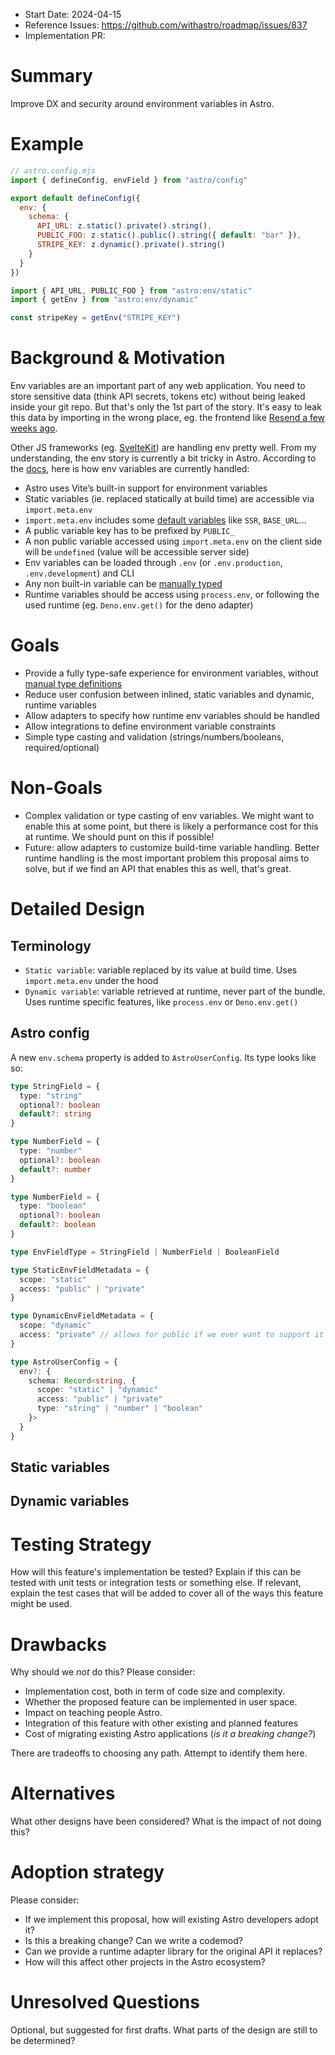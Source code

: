 <!--
  Note: You are probably looking for `stage-1--discussion-template.md`!
  This template is reserved for anyone championing an already-approved proposal.

  Community members who would like to propose an idea or feature should begin
  by creating a GitHub Discussion. See the repo README.md for more info.

  To use this template: create a new, empty file in the repo under `proposals/${ID}.md`.
  Replace `${ID}` with the official accepted proposal ID, found in the GitHub Issue
  of the accepted proposal.
-->

- Start Date: 2024-04-15
- Reference Issues: https://github.com/withastro/roadmap/issues/837
- Implementation PR: <!-- leave empty -->

# Summary

Improve DX and security around environment variables in Astro.

# Example

```js
// astro.config.mjs
import { defineConfig, envField } from "astro/config"

export default defineConfig({
  env: {
    schema: {
      API_URL: z.static().private().string(),
      PUBLIC_FOO: z.static().public().string({ default: "bar" }),
      STRIPE_KEY: z.dynamic().private().string()
    }
  }
})
```

```ts
import { API_URL, PUBLIC_FOO } from "astro:env/static"
import { getEnv } from "astro:env/dynamic"

const stripeKey = getEnv("STRIPE_KEY")
```

# Background & Motivation

Env variables are an important part of any web application. You need to store sensitive data (think API secrets, tokens etc) without being leaked inside your git repo. But that's only the 1st part of the story. It's easy to leak this data by importing in the wrong place, eg. the frontend like [Resend a few weeks ago](https://resend.com/blog/incident-report-for-january-10-2024).

Other JS frameworks (eg. [SvelteKit](https://kit.svelte.dev/docs/modules#$env-dynamic-private)) are handling env pretty well. From my understanding, the env story is currently a bit tricky in Astro. According to the [docs](https://docs.astro.build/en/guides/environment-variables/), here is how env variables are currently handled:

- Astro uses Vite’s built-in support for environment variables
- Static variables (ie. replaced statically at build time) are accessible via `import.meta.env`
- `import.meta.env` includes some [default variables](https://docs.astro.build/en/guides/environment-variables/#default-environment-variables) like `SSR`, `BASE_URL`...
- A public variable key has to be prefixed by `PUBLIC_`
- A non public variable accessed using `import.meta.env` on the client side will be `undefined` (value will be accessible server side)
- Env variables can be loaded through `.env` (or `.env.production`, `.env.development`) and CLI
- Any non built-in variable can be [manually typed]([.env.production](https://docs.astro.build/en/guides/environment-variables/#intellisense-for-typescript))
- Runtime variables should be access using `process.env`, or following the used runtime (eg. `Deno.env.get()` for the deno adapter)

# Goals

- Provide a fully type-safe experience for environment variables, without [manual type definitions](https://docs.astro.build/en/guides/environment-variables/#intellisense-for-typescript)
- Reduce user confusion between inlined, static variables and dynamic, runtime variables
- Allow adapters to specify how runtime env variables should be handled
- Allow integrations to define environment variable constraints
- Simple type casting and validation (strings/numbers/booleans, required/optional)

# Non-Goals

- Complex validation or type casting of env variables. We might want to enable this at some point, but there is likely a performance cost for this at runtime. We should punt on this if possible!
- Future: allow adapters to customize build-time variable handling. Better runtime handling is the most important problem this proposal aims to solve, but if we find an API that enables this as well, that's great.

# Detailed Design

## Terminology

- `Static variable`: variable replaced by its value at build time. Uses `import.meta.env` under the hood
- `Dynamic variable`: variable retrieved at runtime, never part of the bundle. Uses runtime specific features, like `process.env` or `Deno.env.get()`

## Astro config

A new `env.schema` property is added to `AstroUserConfig`. Its type looks like so:

```ts
type StringField = {
  type: "string"
  optional?: boolean
  default?: string
}

type NumberField = {
  type: "number"
  optional?: boolean
  default?: number
}

type NumberField = {
  type: "boolean"
  optional?: boolean
  default?: boolean
}

type EnvFieldType = StringField | NumberField | BooleanField

type StaticEnvFieldMetadata = {
  scope: "static"
  access: "public" | "private"
}

type DynamicEnvFieldMetadata = {
  scope: "dynamic"
  access: "private" // allows for public if we ever want to support it
}

type AstroUserConfig = {
  env?: {
    schema: Record<string, {
      scope: "static" | "dynamic"
      access: "public" | "private"
      type: "string" | "number" | "boolean"
    }>
  }
}
```

## Static variables

## Dynamic variables

# Testing Strategy

How will this feature's implementation be tested? Explain if this can be tested with
unit tests or integration tests or something else. If relevant, explain the test
cases that will be added to cover all of the ways this feature might be used.

# Drawbacks

Why should we _not_ do this? Please consider:

- Implementation cost, both in term of code size and complexity.
- Whether the proposed feature can be implemented in user space.
- Impact on teaching people Astro.
- Integration of this feature with other existing and planned features
- Cost of migrating existing Astro applications (_is it a breaking change?_)

There are tradeoffs to choosing any path. Attempt to identify them here.

# Alternatives

What other designs have been considered? What is the impact of not doing this?

# Adoption strategy

Please consider:

- If we implement this proposal, how will existing Astro developers adopt it?
- Is this a breaking change? Can we write a codemod?
- Can we provide a runtime adapter library for the original API it replaces?
- How will this affect other projects in the Astro ecosystem?

# Unresolved Questions

Optional, but suggested for first drafts.
What parts of the design are still to be determined?
